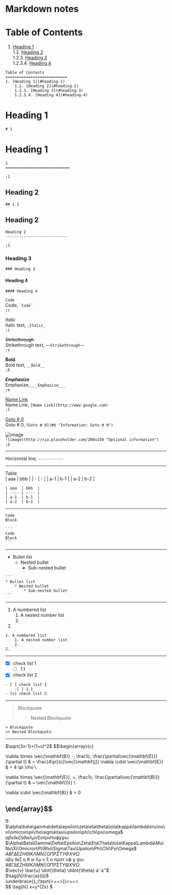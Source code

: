 # Markdown notes
Table of Contents
===========================
1. [Heading 1](#heading-1)  
    1.2. [Heading 2](#heading-2)  
    1.2.3. [Heading 3](#heading-3)  
    1.2.3.4. [Heading 4](#heading-4)  
```
Table of Contents
===========================
1. [Heading 1](#heading-1)  
    1.2. [Heading 2](#heading-2)  
    1.2.3. [Heading 3](#heading-3)  
    1.2.3.4. [Heading 4](#heading-4)  
```


# Heading 1
```
# 1
```

Heading 1
============================
```
1
============================
```
`;1`

## Heading 2
```
## 1.1
```

Heading 2
---------------------------
```
Heading 2
---------------------------
```
`;2`

### Heading 3
```
### Heading 3
```

#### Heading 4
`#### Heading 4` 

`Code`  
Code, `` `Code` ``  
`;c` 

_Italic_  
Italic text, `_Italic_`  
`;i`

~~Strikethrough~~  
Strikethrough text, `~~Strikethrough~~`  
`;s`

__Bold__  
Bold text, `__Bold__`  
`;b`

___Emphasize___  
Emphasize, `___Emphasize___`  
`;e`

[Name Link](http://www.google.com)  
Name Link, `[Name Link](http://www.google.com)`  
`;l`


[Goto # 0](#0 "Information: Goto # 0")  
Goto # 0, `[Goto # 0](#0 "Information: Goto # 0")`  

![image](http://via.placeholder.com/200x150 "Optional information")  
`![image](http://via.placeholder.com/200x150 "Optional information")`  
`;p`

--------
Horizontal line, `-----------`  


--------
Table  
| aaa | bbb |
| -   | -   |
| a-1 | b-1 |
| a-2 | b-2 |
```
| aaa  | bbb  |
| ---- | ---- |
| a-1  | b-1  |
| a-2  | b-2  |
```
--------
```
Code
Block
```
````
```
Code
Block
```
````
--------

* Bullet list
	* Nested bullet
		* Sub-nested bullet
````
```
* Bullet list
	* Nested bullet
		* Sub-nested bullet
```
````
--------
1. A numbered list
	1. A nested number list
	2. 
2. 
```
1. A numbered list
	1. A nested number list
	2. 
2.
```

--------
- [x] check list 1
	- [ ] 1.1
- [x] check list 2
```
- [ ] check list 1
	-[ ] 1.1
- [x] check list 2
```
--------

> Blockquote
>> Nested Blockquote
```
> Blockquote
>> Nested Blockquotx
```
------


$\sqrt{3x-1}+(1+x)^2$
$$\begin{array}{c}

\nabla \times \vec{\mathbf{B}} -\, \frac1c\, \frac{\partial\vec{\mathbf{E}}}{\partial t} &
= \frac{4\pi}{c}\vec{\mathbf{j}}    \nabla \cdot \vec{\mathbf{E}} & = 4 \pi \rho \\

\nabla \times \vec{\mathbf{E}}\, +\, \frac1c\, \frac{\partial\vec{\mathbf{B}}}{\partial t} & = \vec{\mathbf{0}} \\

\nabla \cdot \vec{\mathbf{B}} & = 0

\end{array}$$
-------------------------------------

$\nabla \cdot$  
$\alpha\beta\gamma\delta\epsilon\zeta\eta\theta\iota\kappa\lambda\mu\nu\xi\omicron\pi\rho\sigma\tau\upsilon\phi\chi\psi\omega$  
$αβγδϵζηθικλμνξoπρστυϕχψω$  
$\Alpha\Beta\Gamma\Delta\Epsilon\Zeta\Eta\Theta\Iota\Kappa\Lambda\Mu\Nu\Xi\Omicron\Pi\Rho\Sigma\Tau\Upsilon\Phi\Chi\Psi\Omega$  
$ABΓΔEZHΘIKΛMNΞOΠPΣTΥΦXΨΩ$  
αβγ δϵζ η θ ικ λμ ν ξ o πρστ υϕ χ ψω  
ABΓΔEZHΘIKΛMNΞOΠPΣTΥΦXΨΩ  
$\vec{v} \bar{u} \dot{\theta} \ddot{\theta} a' a''$  
$\tag{h}\frac{a}{b}$  
\underbrace{}_{\text{<++>}}<++>  
$$
\tag{hi} x+y^{2x}
$

